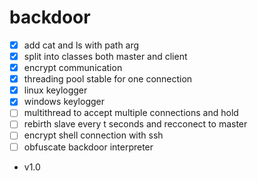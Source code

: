 # backdoor

* [x] add cat and ls with path arg
* [x] split into classes both master and client
* [x] encrypt communication
* [x] threading pool stable for one connection
* [x] linux keylogger
* [x] windows keylogger
* [ ] multithread to accept multiple connections and hold 
* [ ] rebirth slave every t seconds and recconect to master 
* [ ] encrypt shell connection with ssh
* [ ] obfuscate backdoor interpreter
* v1.0
